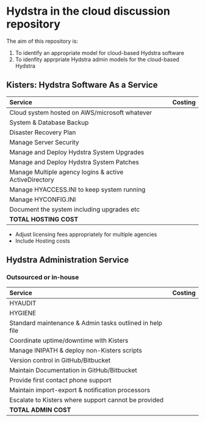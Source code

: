 # Hydstra in the cloud discussion repository

The aim of this repository is:

1. To identify an appropriate model for cloud-based Hydstra software
2. To idenfity apprpriate Hydstra admin models for the cloud-based Hydstra


## Kisters: Hydstra Software As a Service

| Service        | Costing           |
| :------------- |-------------:| 
| Cloud system hosted on AWS/microsoft whatever | |
| System & Database Backup ||
| Disaster Recovery Plan ||
| Manage Server Security || 
| Manage and Deploy Hydstra System Upgrades ||
| Manage and Deploy Hydstra System Patches ||
| Manage Multiple agency logins & active ActiveDirectory ||
| Manage HYACCESS.INI to keep system running ||
| Manage HYCONFIG.INI ||
| Document the system including upgrades etc ||
| **TOTAL HOSTING COST** ||

* Adjust licensing fees appropriately for multiple agencies
* Include Hosting costs


## Hydstra Administration Service 
### Outsourced or in-house

| Service        | Costing           |
| :------------- |-------------:| 
| HYAUDIT ||
| HYGIENE ||
| Standard maintenance & Admin tasks outlined in help file ||
| Coordinate uptime/downtime with Kisters ||
| Manage INIPATH & deploy non-Kisters scripts ||
| Version control in GitHub/Bitbucket ||
| Maintain Documentation in GitHub/Bitbucket ||
| Provide first contact phone support ||
| Maintain import-export & notification processors ||
| Escalate to Kisters where support cannot be provided ||
| **TOTAL ADMIN COST** ||
